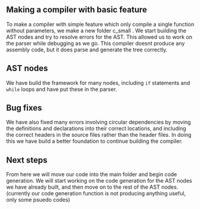 ## Making a compiler with basic feature

To make a compiler with simple feature which only compile a single function without parameters, we make a new folder c_small . We start building the AST nodes and try to resolve errors for the AST. This allowed us to work on the parser while debugging as we go. This compiler doesnt produce any assembly code, but it does parse and generate the tree correctly.

## AST nodes

We have build the framework for many nodes, including `if` statements and `while` loops and have put these in the parser.

## Bug fixes

We have also fixed many errors involving circular dependencies by moving the definitions and declarations into their correct locations, and including the correct headers in the source files rather than the header files. In doing this we have build a better foundation to continue building the compiler.

## Next steps
From here we will move our code into the main folder and begin code generation. We will start working on the code generation for the AST nodes we have already built, and then move on to the rest of the AST nodes. (currently our code generation function is not producing anything useful, only some psuedo codes)